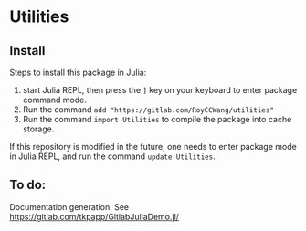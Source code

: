 # Utilities

## Install
Steps to install this package in Julia:
1. start Julia REPL, then press the ```]``` key on your keyboard to enter package command mode.
2. Run the command ```add "https://gitlab.com/RoyCCWang/utilities"```
3. Run the command ```import Utilities``` to compile the package into cache storage.

If this repository is modified in the future, one needs to enter package mode in Julia REPL, and run the command ```update Utilities```.

## To do:
Documentation generation. See https://gitlab.com/tkpapp/GitlabJuliaDemo.jl/
